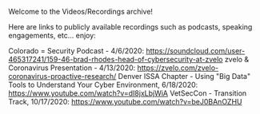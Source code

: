 Welcome to the Videos/Recordings archive!

Here are links to publicly available recordings such as podcasts, speaking engagements, etc... enjoy:

Colorado = Security Podcast - 4/6/2020: https://soundcloud.com/user-465317241/159-46-brad-rhodes-head-of-cybersecurity-at-zvelo
zvelo & Coronavirus Presentation - 4/13/2020: https://zvelo.com/zvelo-coronavirus-proactive-research/
Denver ISSA Chapter - Using "Big Data" Tools to Understand Your Cyber Environment, 6/18/2020: https://www.youtube.com/watch?v=dI8jxLbjWiA
VetSecCon - Transition Track, 10/17/2020: https://www.youtube.com/watch?v=beJ0BAnOZHU
